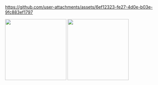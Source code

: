https://github.com/user-attachments/assets/6ef12323-fe27-4d0e-b03e-9fc883ef1797




<img src = "https://github.com/user-attachments/assets/d92832ca-18d4-4455-91dd-0003a28eb379" width ="200">
<img src = "https://github.com/user-attachments/assets/98d77770-6de1-4450-a042-cc47c853c700" width ="200">
